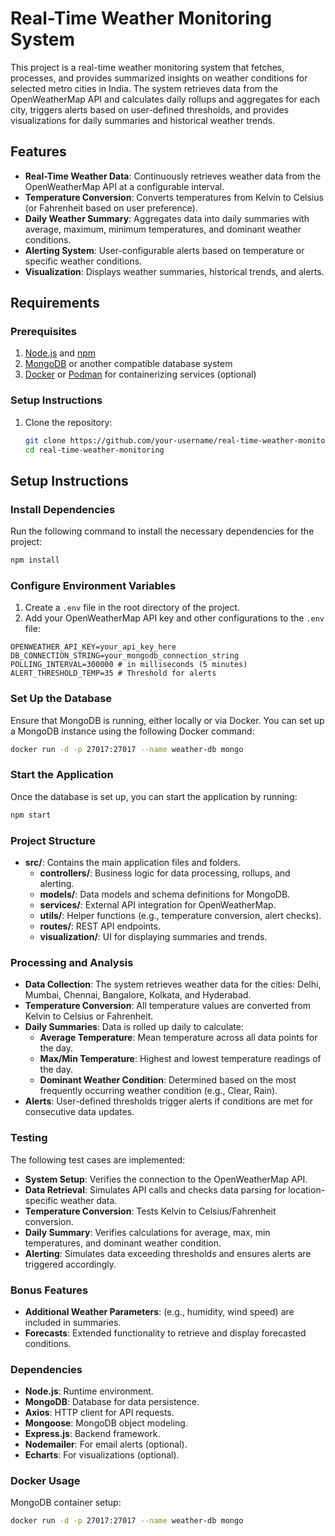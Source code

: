 # Real-Time Weather Monitoring System

This project is a real-time weather monitoring system that fetches, processes, and provides summarized insights on weather conditions for selected metro cities in India. The system retrieves data from the OpenWeatherMap API and calculates daily rollups and aggregates for each city, triggers alerts based on user-defined thresholds, and provides visualizations for daily summaries and historical weather trends.

## Features

- **Real-Time Weather Data**: Continuously retrieves weather data from the OpenWeatherMap API at a configurable interval.
- **Temperature Conversion**: Converts temperatures from Kelvin to Celsius (or Fahrenheit based on user preference).
- **Daily Weather Summary**: Aggregates data into daily summaries with average, maximum, minimum temperatures, and dominant weather conditions.
- **Alerting System**: User-configurable alerts based on temperature or specific weather conditions.
- **Visualization**: Displays weather summaries, historical trends, and alerts.

## Requirements

### Prerequisites

1. [Node.js](https://nodejs.org/) and [npm](https://www.npmjs.com/)
2. [MongoDB](https://www.mongodb.com/) or another compatible database system
3. [Docker](https://www.docker.com/) or [Podman](https://podman.io/) for containerizing services (optional)

### Setup Instructions

1. Clone the repository:
   ```bash
   git clone https://github.com/your-username/real-time-weather-monitoring.git
   cd real-time-weather-monitoring

## Setup Instructions

### Install Dependencies

Run the following command to install the necessary dependencies for the project:

```bash
npm install
```

### Configure Environment Variables

1. Create a `.env` file in the root directory of the project.
2. Add your OpenWeatherMap API key and other configurations to the `.env` file:

```plaintext
OPENWEATHER_API_KEY=your_api_key_here
DB_CONNECTION_STRING=your_mongodb_connection_string
POLLING_INTERVAL=300000 # in milliseconds (5 minutes)
ALERT_THRESHOLD_TEMP=35 # Threshold for alerts
```

### Set Up the Database

Ensure that MongoDB is running, either locally or via Docker. You can set up a MongoDB instance using the following Docker command:

```bash
docker run -d -p 27017:27017 --name weather-db mongo
```
### Start the Application

Once the database is set up, you can start the application by running:

```bash
npm start
```

### Project Structure

- **src/**: Contains the main application files and folders.
  - **controllers/**: Business logic for data processing, rollups, and alerting.
  - **models/**: Data models and schema definitions for MongoDB.
  - **services/**: External API integration for OpenWeatherMap.
  - **utils/**: Helper functions (e.g., temperature conversion, alert checks).
  - **routes/**: REST API endpoints.
  - **visualization/**: UI for displaying summaries and trends.

### Processing and Analysis

- **Data Collection**: The system retrieves weather data for the cities: Delhi, Mumbai, Chennai, Bangalore, Kolkata, and Hyderabad.
- **Temperature Conversion**: All temperature values are converted from Kelvin to Celsius or Fahrenheit.
- **Daily Summaries**: Data is rolled up daily to calculate:
  - **Average Temperature**: Mean temperature across all data points for the day.
  - **Max/Min Temperature**: Highest and lowest temperature readings of the day.
  - **Dominant Weather Condition**: Determined based on the most frequently occurring weather condition (e.g., Clear, Rain).
- **Alerts**: User-defined thresholds trigger alerts if conditions are met for consecutive data updates.

### Testing

The following test cases are implemented:

- **System Setup**: Verifies the connection to the OpenWeatherMap API.
- **Data Retrieval**: Simulates API calls and checks data parsing for location-specific weather data.
- **Temperature Conversion**: Tests Kelvin to Celsius/Fahrenheit conversion.
- **Daily Summary**: Verifies calculations for average, max, min temperatures, and dominant weather condition.
- **Alerting**: Simulates data exceeding thresholds and ensures alerts are triggered accordingly.

### Bonus Features

- **Additional Weather Parameters**: (e.g., humidity, wind speed) are included in summaries.
- **Forecasts**: Extended functionality to retrieve and display forecasted conditions.

### Dependencies

- **Node.js**: Runtime environment.
- **MongoDB**: Database for data persistence.
- **Axios**: HTTP client for API requests.
- **Mongoose**: MongoDB object modeling.
- **Express.js**: Backend framework.
- **Nodemailer**: For email alerts (optional).
- **Echarts**: For visualizations (optional).

### Docker Usage

MongoDB container setup:

```bash
docker run -d -p 27017:27017 --name weather-db mongo

